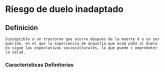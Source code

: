 # Riesgo de duelo inadaptado
## Definición
	Susceptible a un trastorno que ocurre después de la muerte d e un ser querido, en el que la experiencia de angustia que acom paña al duelo no sigue las expectativas socioculturales, lo que puede c omprometer la salud.

### Caracteristicas Definitorias


